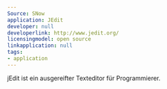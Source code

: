 ```yaml
---
Source: SNow
application: JEdit
developer: null
developerlink: http://www.jedit.org/
licensingmodel: open source
linkapplication: null
tags:
- application
---
```

jEdit ist ein ausgereifter Texteditor für Programmierer.
